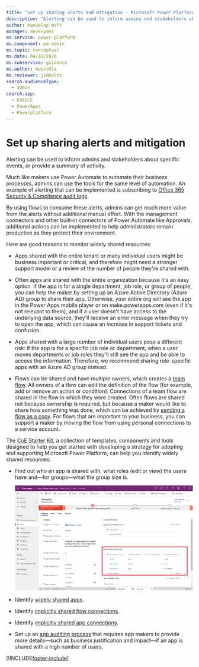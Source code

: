 ```yaml
---
title: "Set up sharing alerts and mitigation - Microsoft Power Platform | MicrosoftDocs"
description: "Alerting can be used to inform admins and stakeholders about specific events, or provide a summary of activity."
author: manuelap-msft
manager: devkeydet
ms.service: power-platform
ms.component: pa-admin
ms.topic: conceptual
ms.date: 04/10/2020
ms.subservice: guidance
ms.author: mapichle
ms.reviewer: jimholtz
search.audienceType: 
  - admin
search.app: 
  - D365CE
  - PowerApps
  - Powerplatform
---
```

# Set up sharing alerts and mitigation

Alerting can be used to inform admins and stakeholders about specific events, or provide a summary of activity.

Much like makers use Power Automate to automate their business processes, admins can use the tools for the same level of automation. An example of alerting that can be implemented is subscribing to [Office 365 Security & Compliance audit logs](/microsoft-365/compliance/search-the-audit-log-in-security-and-compliance).

By using flows to consume these alerts, admins can get much more value from the alerts without additional manual effort. With the management connectors and other built-in connectors of Power Automate like Approvals, additional actions can be implemented to help administrators remain productive as they protect their environment.

Here are good reasons to monitor widely shared resources:

- Apps shared with the entire tenant or many individual users might be business important or critical, and therefore might need a stronger support model or a review of the number of people they're shared with.

- Often apps are shared with the entire organization because it's an easy option. If the app is for a single department, job role, or group of people, you can help the maker by setting up an Azure Active Directory (Azure AD) group to share their app. Otherwise, your entire org will see the app in the Power Apps mobile player or on make.powerapps.com (even if it's not relevant to them), and if a user doesn't have access to the underlying data source, they'll receive an error message when they try to open the app, which can cause an increase in support tickets and confusion.

- Apps shared with a large number of individual users pose a different risk: if the app is for a specific job role or department, when a user moves departments or job roles they'll still see the app and be able to access the information. Therefore, we recommend sharing role-specific apps with an Azure AD group instead.

- Flows can be shared and have multiple owners, which creates a [team flow](/power-automate/create-team-flows). All owners of a flow can edit the definition of the flow (for example, add or remove an action or condition). Connections of a team flow are shared in the flow in which they were created. Often flows are shared not because ownership is required, but because a maker would like to share how something was done, which can be achieved by [sending a flow as a copy](https://flow.microsoft.com/blog/send-a-flow-as-a-copy/). For flows that are important to your business, you can support a maker by moving the flow from using personal connections to a service account.

The [CoE Starter Kit](../coe/starter-kit.md), a collection of templates, components and tools designed to help you get started with developing a strategy for adopting and supporting Microsoft Power Platform, can help you identify widely shared resources:

- Find out who an app is shared with, what roles (edit or view) the users have and—for groups—what the group size is.

  ![Find out who an app is shared with.](/power-platform/guidance/coe/media/coe-mda2.png "Find out who an app is shared with")
    
- Identify [widely shared apps](../coe/power-bi-govern.md#identify-widely-shared-apps).

- Identify [implicitly shared flow connections](../coe/power-bi-govern.md#implicitly-shared-flow-connections).

- Identify [implicitly shared app connections](../coe/power-bi-govern.md#identify-implicitly-shared-app-connections).

- Set up an [app auditing process](../coe/example-processes.md) that requires app makers to provide more details—such as business justification and impact—if an app is shared with a high number of users.


[!INCLUDE[footer-include](../../includes/footer-banner.md)]